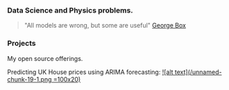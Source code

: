 ### Data Science and Physics problems.

> "All models are wrong, but some are useful" [George Box](https://en.wikipedia.org/wiki/George_E._P._Box "https://en.wikipedia.org/wiki/George_E._P._Box") 

### Projects

My open source offerings.

	
Predicting UK House prices using ARIMA forecasting:
[![alt text](/unnamed-chunk-19-1.png =100x20)](https://rpubs.com/kdavis91_/UK_Housing_forecast "UK_Housing_forecast")


